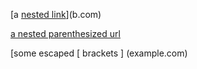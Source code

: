 [a [nested link](a.com)](b.com)

[a nested parenthesized url](a.com(()))

[some escaped \[ brackets \] (example.com)